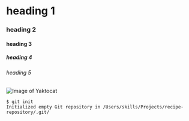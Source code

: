 # heading 1
### heading 2
#### heading 3
##### heading 4
###### heading 5
![Image of Yaktocat](https://octodex.github.com/images/yaktocat.png)


```
$ git init
Initialized empty Git repository in /Users/skills/Projects/recipe-repository/.git/
```

